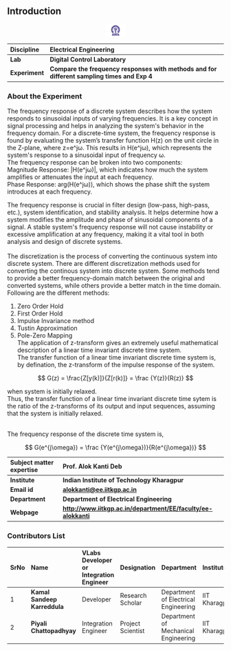 ## Introduction

<div align="center">
<img src="experiment/images/iitkgp.png" width="10%">
</div>

<b>Discipline | <b>Electrical Engineering 
:--|:--|
<b> Lab | <b> Digital Control Laboratory
<b> Experiment|     <b> Compare the frequency responses with methods and for different sampling times and Exp 4

### About the Experiment 

The frequency response of a discrete system describes how the system responds to sinusoidal inputs of varying frequencies. It is a key concept in signal processing and helps in analyzing the system's behavior in the frequency domain.
For a discrete-time system, the frequency response is found by evaluating the system’s transfer function H(z) on the unit circle in the Z-plane, where z=e^jω. 
This results in H(e^jω), which represents the system's response to a sinusoidal input of frequency ω. </br>
The frequency response can be broken into two components: </br>
Magnitude Response: |H(e^jω)|, which indicates how much the system amplifies or attenuates the input at each frequency. </br>
Phase Response: arg⁡(H(e^jω)), which shows the phase shift the system introduces at each frequency. </br>

The frequency response is crucial in filter design (low-pass, high-pass, etc.), system identification, and stability analysis. It helps determine how a system modifies the amplitude and phase of sinusoidal components of a signal. 
A stable system's frequency response will not cause instability or excessive amplification at any frequency, making it a vital tool in both analysis and design of discrete systems.
</br></br>
The discretization is the process of converting the continuous system into discrete system. There are different discretization methods used for converting the continous system into discrete system.
Some methods tend to provide a better frequency-domain match between the original and converted systems, while others provide a better match in the time domain. </br> Following are the different methods:</br>
1. Zero Order Hold </br>
2. First Order Hold </br>
3. Impulse Invariance method </br>
4. Tustin Approximation </br>
5. Pole-Zero Mapping </br>
The application of z-transform gives an extremely useful mathematical description of a linear time invariant discrete time system.					
The transfer function of a linear time invariant discrete time system is, by defination, the z-transform of the impulse response of the system.

$$ G(z) = \frac{Z[y(k)]}{Z[r(k)]}  = \frac {Y(z)}{R(z)}	$$

when system is initially relaxed. </br>
Thus, the transfer function of a linear time invariant discrete time sytem is the ratio of the z-transforms of its output and input sequences, 
assuming that the system is initially relaxed. </br> </br>

The frequency response of the discrete time system is, 

$$ G(e^{j\omega}) =  \frac {Y(e^{j\omega})}{R(e^{j\omega})}	$$



<b>Subject matter expertise | <b> **Prof. Alok Kanti Deb**
:--|:--|
<b> Institute | <b>  **Indian Institute of Technology Kharagpur**
<b> Email id|     <b>  **alokkanti@ee.iitkgp.ac.in**
<b> Department |  **Department of Electrical Engineering**
<b>Webpage| <b> http://www.iitkgp.ac.in/department/EE/faculty/ee-alokkanti

### Contributors List

SrNo | Name | VLabs Developer or Integration Engineer | Designation | Department| Institute
:--|:--|:--|:--|:--|:--|
1 | **Kamal Sandeep Karreddula** | Developer | Research Scholar | Department of Electrical Engineering | IIT Kharagpur | 
2 | **Piyali Chattopadhyay** | Integration Engineer | Project Scientist | Department of Mechanical Engineering | IIT Kharagpur |


<script id="MathJax-script" async src="https://cdn.jsdelivr.net/npm/mathjax@3/es5/tex-mml-chtml.js"></script>
